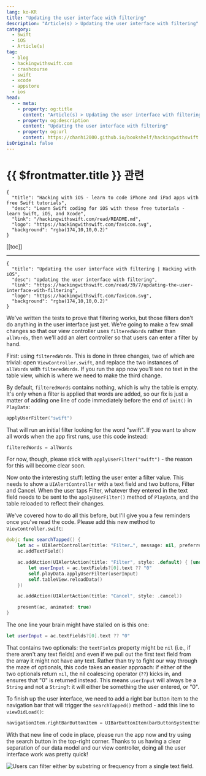 ```yaml
---
lang: ko-KR
title: "Updating the user interface with filtering"
description: "Article(s) > Updating the user interface with filtering"
category:
  - Swift
  - iOS
  - Article(s)
tag: 
  - blog
  - hackingwithswift.com
  - crashcourse
  - swift
  - xcode
  - appstore
  - ios  
head:
  - - meta:
    - property: og:title
      content: "Article(s) > Updating the user interface with filtering"
    - property: og:description
      content: "Updating the user interface with filtering"
    - property: og:url
      content: https://chanhi2000.github.io/bookshelf/hackingwithswift.com/read/39/07-updating-the-user-interface-with-filtering.html
isOriginal: false
---
```


# {{ $frontmatter.title }} 관련

```component VPCard
{
  "title": "Hacking with iOS - learn to code iPhone and iPad apps with free Swift tutorials",
  "desc": "Learn Swift coding for iOS with these free tutorials - learn Swift, iOS, and Xcode",
  "link": "/hackingwithswift.com/read/README.md",
  "logo": "https://hackingwithswift.com/favicon.svg",
  "background": "rgba(174,10,10,0.2)"
}
```

[[toc]]

---

```component VPCard
{
  "title": "Updating the user interface with filtering | Hacking with iOS",
  "desc": "Updating the user interface with filtering",
  "link": "https://hackingwithswift.com/read/39/7/updating-the-user-interface-with-filtering",
  "logo": "https://hackingwithswift.com/favicon.svg",
  "background": "rgba(174,10,10,0.2)"
}
```

We've written the tests to prove that filtering works, but those filters don't do anything in the user interface just yet. We're going to make a few small changes so that our view controller uses `filteredWords` rather than `allWords`, then we'll add an alert controller so that users can enter a filter by hand.

First: using `filteredWords`. This is done in three changes, two of which are trivial: open <VPIcon icon="fa-brands fa-swift"/>`ViewController.swift`, and replace the two instances of `allWords` with `filteredWords`. If you run the app now you'll see no text in the table view, which is where we need to make the third change.

By default, `filteredWords` contains nothing, which is why the table is empty. It's only when a filter is applied that words are added, so our fix is just a matter of adding one line of code immediately before the end of `init()` in `PlayData`:

```swift
applyUserFilter("swift")
```

That will run an initial filter looking for the word "swift". If you want to show all words when the app first runs, use this code instead:

```swift
filteredWords = allWords
```

For now, though, please stick with `applyUserFilter("swift")` - the reason for this will become clear soon.

Now onto the interesting stuff: letting the user enter a filter value. This needs to show a `UIAlertController` with a text field and two buttons, Filter and Cancel. When the user taps Filter, whatever they entered in the text field needs to be sent to the `applyUserFilter()` method of `PlayData`, and the table reloaded to reflect their changes.

We've covered how to do all this before, but I'll give you a few reminders once you've read the code. Please add this new method to <VPIcon icon="fa-brands fa-swift"/>`ViewController.swift`:

```swift
@objc func searchTapped() {
    let ac = UIAlertController(title: "Filter…", message: nil, preferredStyle: .alert)
    ac.addTextField()

    ac.addAction(UIAlertAction(title: "Filter", style: .default) { [unowned self] _ in
        let userInput = ac.textFields?[0].text ?? "0"
        self.playData.applyUserFilter(userInput)
        self.tableView.reloadData()
    })

    ac.addAction(UIAlertAction(title: "Cancel", style: .cancel))

    present(ac, animated: true)
}
```

The one line your brain might have stalled on is this one:

```swift
let userInput = ac.textFields?[0].text ?? "0"
```

That contains two optionals: the `textFields` property might be `nil` (i.e., if there aren't any text fields) and even if we pull out the first text field from the array it might not have any text. Rather than try to fight our way through the maze of optionals, this code takes an easier approach: if either of the two optionals return `nil`, the nil coalescing operator (`??`) kicks in, and ensures that "0" is returned instead. This means `userInput` will always be a `String` and not a `String?`: it will either be something the user entered, or "0".

To finish up the user interface, we need to add a right bar button item to the navigation bar that will trigger the `searchTapped()` method - add this line to `viewDidLoad()`:

```swift
navigationItem.rightBarButtonItem = UIBarButtonItem(barButtonSystemItem: .search, target: self, action: #selector(searchTapped))
```

With that new line of code in place, please run the app now and try using the search button in the top-right corner. Thanks to us having a clear separation of our data model and our view controller, doing all the user interface work was pretty quick!

![Users can filter either by substring or frequency from a single text field.](https://hackingwithswift.com/img/books/hws/39-12@2x.png)

